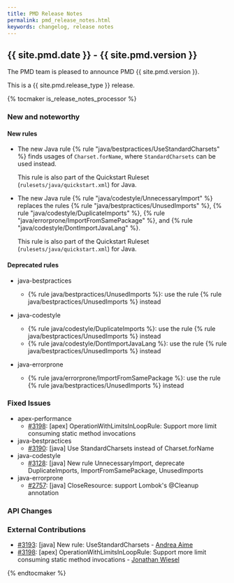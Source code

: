 ```yaml
---
title: PMD Release Notes
permalink: pmd_release_notes.html
keywords: changelog, release notes
---
```


## {{ site.pmd.date }} - {{ site.pmd.version }}

The PMD team is pleased to announce PMD {{ site.pmd.version }}.

This is a {{ site.pmd.release_type }} release.

{% tocmaker is_release_notes_processor %}

### New and noteworthy

#### New rules

*   The new Java rule {% rule "java/bestpractices/UseStandardCharsets" %} finds usages of `Charset.forName`,
    where `StandardCharsets` can be used instead.

    This rule is also part of the Quickstart Ruleset (`rulesets/java/quickstart.xml`) for Java.

*   The new Java rule {% rule "java/codestyle/UnnecessaryImport" %} replaces the rules
    {% rule "java/bestpractices/UnusedImports" %}, {% rule "java/codestyle/DuplicateImports" %},
    {% rule "java/errorprone/ImportFromSamePackage" %}, and {% rule "java/codestyle/DontImportJavaLang" %}.

    This rule is also part of the Quickstart Ruleset (`rulesets/java/quickstart.xml`) for Java.

#### Deprecated rules

*   java-bestpractices
    *   {% rule java/bestpractices/UnusedImports %}: use the rule {% rule java/bestpractices/UnusedImports %} instead

*   java-codestyle
    *   {% rule java/codestyle/DuplicateImports %}: use the rule {% rule java/bestpractices/UnusedImports %} instead
    *   {% rule java/codestyle/DontImportJavaLang %}: use the rule {% rule java/bestpractices/UnusedImports %} instead

*   java-errorprone
    *   {% rule java/errorprone/ImportFromSamePackage %}: use the rule {% rule java/bestpractices/UnusedImports %} instead


### Fixed Issues

*   apex-performance
    *   [#3198](https://github.com/pmd/pmd/pull/3198): \[apex] OperationWithLimitsInLoopRule: Support more limit consuming static method invocations
*   java-bestpractices
    *   [#3190](https://github.com/pmd/pmd/issues/3190): \[java] Use StandardCharsets instead of Charset.forName
*   java-codestyle
    *   [#3128](https://github.com/pmd/pmd/issues/3128): \[java] New rule UnnecessaryImport, deprecate DuplicateImports, ImportFromSamePackage, UnusedImports
*   java-errorprone
    *   [#2757](https://github.com/pmd/pmd/issues/2757): \[java] CloseResource: support Lombok's @Cleanup annotation

### API Changes

### External Contributions

*   [#3193](https://github.com/pmd/pmd/pull/3193): \[java] New rule: UseStandardCharsets - [Andrea Aime](https://github.com/aaime)
*   [#3198](https://github.com/pmd/pmd/pull/3198): \[apex] OperationWithLimitsInLoopRule: Support more limit consuming static method invocations - [Jonathan Wiesel](https://github.com/jonathanwiesel)

{% endtocmaker %}

